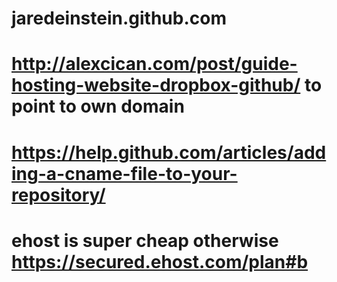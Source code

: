 # jaredeinstein.github.com


# http://alexcican.com/post/guide-hosting-website-dropbox-github/  to point to own domain
# https://help.github.com/articles/adding-a-cname-file-to-your-repository/

# ehost is super cheap otherwise  https://secured.ehost.com/plan#b
